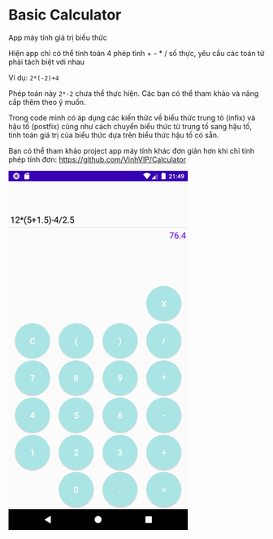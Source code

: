 # Basic Calculator
App máy tính giá trị biểu thức

Hiện app chỉ có thể tính toán 4 phép tình + - * / số thực, yêu cầu các toán tử phải tách biệt với nhau

Ví dụ: `2*(-2)+4`

Phép toán này `2*-2` chưa thể thực hiện. Các bạn có thể tham khảo và nâng cấp thêm theo ý muốn.

Trong code mình có áp dụng các kiến thức về biểu thức trung tô (infix) và hậu tố (postfix) cũng như cách chuyển biểu thức từ trung tố sang hậu tố, tính toán giá trị của biểu thức dựa trên biểu thức hậu tố có sẵn. 

Bạn có thể tham khảo project app máy tính khác đơn giản hơn khi chỉ tính phép tính đơn: https://github.com/VinhVIP/Calculator

![](https://github.com/VinhVIP/BasicCalculator/blob/master/app/src/main/res/drawable-v24/demo.png)

